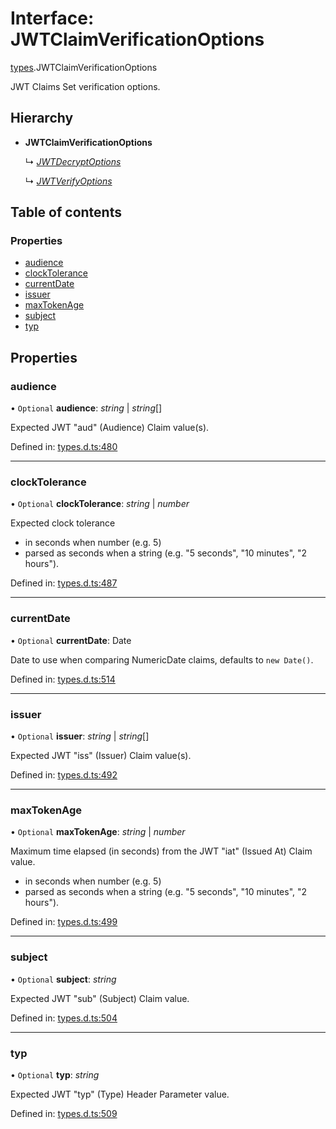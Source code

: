 # Interface: JWTClaimVerificationOptions

[types](../modules/types.md).JWTClaimVerificationOptions

JWT Claims Set verification options.

## Hierarchy

- **JWTClaimVerificationOptions**

  ↳ [*JWTDecryptOptions*](jwt_decrypt.jwtdecryptoptions.md)

  ↳ [*JWTVerifyOptions*](jwt_verify.jwtverifyoptions.md)

## Table of contents

### Properties

- [audience](types.jwtclaimverificationoptions.md#audience)
- [clockTolerance](types.jwtclaimverificationoptions.md#clocktolerance)
- [currentDate](types.jwtclaimverificationoptions.md#currentdate)
- [issuer](types.jwtclaimverificationoptions.md#issuer)
- [maxTokenAge](types.jwtclaimverificationoptions.md#maxtokenage)
- [subject](types.jwtclaimverificationoptions.md#subject)
- [typ](types.jwtclaimverificationoptions.md#typ)

## Properties

### audience

• `Optional` **audience**: *string* \| *string*[]

Expected JWT "aud" (Audience) Claim value(s).

Defined in: [types.d.ts:480](https://github.com/panva/jose/blob/v3.12.0/src/types.d.ts#L480)

___

### clockTolerance

• `Optional` **clockTolerance**: *string* \| *number*

Expected clock tolerance
- in seconds when number (e.g. 5)
- parsed as seconds when a string (e.g. "5 seconds", "10 minutes", "2 hours").

Defined in: [types.d.ts:487](https://github.com/panva/jose/blob/v3.12.0/src/types.d.ts#L487)

___

### currentDate

• `Optional` **currentDate**: Date

Date to use when comparing NumericDate claims, defaults to `new Date()`.

Defined in: [types.d.ts:514](https://github.com/panva/jose/blob/v3.12.0/src/types.d.ts#L514)

___

### issuer

• `Optional` **issuer**: *string* \| *string*[]

Expected JWT "iss" (Issuer) Claim value(s).

Defined in: [types.d.ts:492](https://github.com/panva/jose/blob/v3.12.0/src/types.d.ts#L492)

___

### maxTokenAge

• `Optional` **maxTokenAge**: *string* \| *number*

Maximum time elapsed (in seconds) from the JWT "iat" (Issued At) Claim value.
- in seconds when number (e.g. 5)
- parsed as seconds when a string (e.g. "5 seconds", "10 minutes", "2 hours").

Defined in: [types.d.ts:499](https://github.com/panva/jose/blob/v3.12.0/src/types.d.ts#L499)

___

### subject

• `Optional` **subject**: *string*

Expected JWT "sub" (Subject) Claim value.

Defined in: [types.d.ts:504](https://github.com/panva/jose/blob/v3.12.0/src/types.d.ts#L504)

___

### typ

• `Optional` **typ**: *string*

Expected JWT "typ" (Type) Header Parameter value.

Defined in: [types.d.ts:509](https://github.com/panva/jose/blob/v3.12.0/src/types.d.ts#L509)
